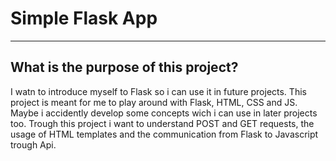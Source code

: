 <h1> Simple Flask App </h1>
<hr>
<h2> What is the purpose of this project? </h2>
I watn to introduce myself to Flask so i can use it in future projects. This project is meant for me to play around with Flask, HTML, CSS and JS. 
Maybe i accidently develop some concepts wich i can use in later projects too. Trough this project i want to understand POST and GET requests, the usage of HTML templates and the communication from Flask to Javascript trough Api.
